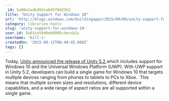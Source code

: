 ```yaml
---
_id: 5a88e1adbd6dca0d5f0d25b2
title: "Unity Support for Windows 10"
url: 'http://blogs.windows.com/buildingapps/2015/09/08/unity-support-for-windows-10/'
category: libraries-tools
slug: 'unity-support-for-windows-10'
user_id: 5a83ce59d6eb0005c4ecda2c
username: 'bill-s'
createdOn: '2015-09-12T08:49:43.000Z'
tags: []
---
```


Today, <a href="http://blogs.unity3d.com/2015/09/08/unity-5-2-easy-access-to-unity-services/">Unity announced the release of Unity 5.2 </a>which includes support for Windows 10 and the Universal Windows Platform (UWP). With UWP support in Unity 5.2, developers can build a single game for Windows 10 that targets multiple devices ranging from phones to tablets to PCs to Xbox.  This means that multiple screen sizes and resolutions, different device capabilities, and a wide range of aspect ratios are all supported within a single game.
